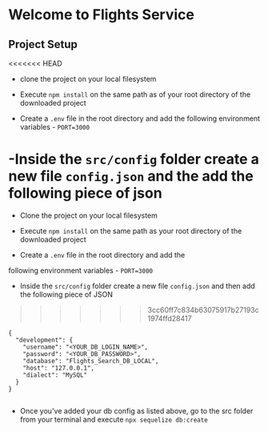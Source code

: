 # Welcome to Flights Service

## Project Setup

<<<<<<< HEAD
- clone the project on your local filesystem

- Execute `npm install` on the same path as of your root
  directory of the downloaded project

- Create a `.env` file in the root directory and add the
  following environment variables - `PORT=3000`

-Inside the `src/config` folder create a new file `config.json` and the add the following piece of json
=======
- Clone the project on your local filesystem

- Execute `npm install` on the same path as your root directory of the downloaded project

- Create a `.env` file in the root directory and add the

following environment variables 
    - `PORT=3000`

- Inside the `src/config` folder create a new file `config.json` and then add the following piece of JSON
>>>>>>> 3cc60ff7c834b63075917b27193c1974ffd28417

```
{
  "development": {
    "username": "<YOUR_DB_LOGIN_NAME>",
    "password": "<YOUR_DB_PASSWORD>",
    "database": "Flights_Search_DB_LOCAL",
    "host": "127.0.0.1",
    "dialect": "MySQL"
  }
}


```

- Once you've added your db config as listed above, go to the src folder from your terminal and execute `npx sequelize db:create`
